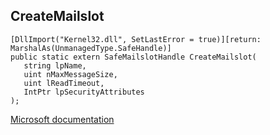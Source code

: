 ## CreateMailslot

```
[DllImport("Kernel32.dll", SetLastError = true)][return: MarshalAs(UnmanagedType.SafeHandle)]
public static extern SafeMailslotHandle CreateMailslot(
   string lpName,
   uint nMaxMessageSize,
   uint lReadTimeout,
   IntPtr lpSecurityAttributes
);
```

[Microsoft documentation](https://docs.microsoft.com/en-us/windows/win32/api/fileapi/nf-fileapi-createmailslotw)
